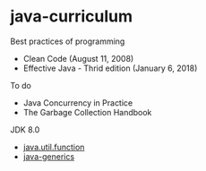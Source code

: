 # java-curriculum

Best practices of programming
* Clean Code (August 11, 2008)
* Effective Java - Thrid edition (January 6, 2018)



To do 
* Java Concurrency in Practice 
* The Garbage Collection Handbook

JDK 8.0
* [java.util.function](https://github.com/RRoggia/java-util-function)
* [java-generics](#todo)
